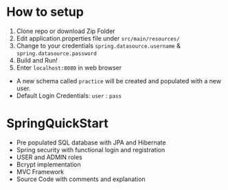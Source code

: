 # How to setup
1. Clone repo or download Zip Folder
2. Edit application.properties file under `src/main/resources/` 
3. Change to your credentials `spring.datasource.username` & `spring.datasource.password`
4. Build and Run! 
5. Enter `localhost:8080` in web browser

- A new schema called `practice` will be created and populated with a new user.
- Default Login Credentials: `user` : `pass`

# SpringQuickStart
- Pre populated SQL database with JPA and Hibernate
- Spring security with functional login and registration
- USER and ADMIN roles 
- Bcrypt implementation
- MVC Framework
- Source Code with comments and explanation







